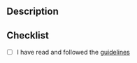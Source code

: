 ## Description

<!-- What does this PR do? -->

## Checklist

- [ ] I have read and followed the [guidelines](../GUIDELINES.md)
